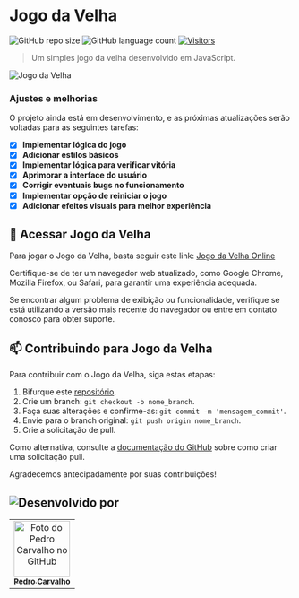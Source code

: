 # Jogo da Velha
![GitHub repo size](https://img.shields.io/github/repo-size/pedrocarvh/jogo-da-velha?style=for-the-badge&label=Repo+Size&width=100)
![GitHub language count](https://img.shields.io/github/languages/count/pedrocarvh/jogo-da-velha?style=for-the-badge&label=Language+Count&width=100)
[![Visitors](https://api.visitorbadge.io/api/visitors?path=https%3A%2F%2Fgithub.com%2Fpedrocarvh%2Fjogo-da-velha&countColor=%23007ec6&labelStyle=upper)](https://visitorbadge.io/status?path=https%3A%2F%2Fgithub.com%2Fpedrocarvh%2Fjogo-da-velha)

> Um simples jogo da velha desenvolvido em JavaScript.

![Jogo da Velha](https://github.com/pedrocarvh/jogo-da-velha/blob/main/images/jogodavelha.png)

### Ajustes e melhorias

O projeto ainda está em desenvolvimento, e as próximas atualizações serão voltadas para as seguintes tarefas:

- [x]  **Implementar lógica do jogo**
- [x]  **Adicionar estilos básicos**
- [x]  **Implementar lógica para verificar vitória**
- [x]  **Aprimorar a interface do usuário**
- [x]  **Corrigir eventuais bugs no funcionamento**
- [x]  **Implementar opção de reiniciar o jogo**
- [x]  **Adicionar efeitos visuais para melhor experiência**

## 🚀 Acessar Jogo da Velha

Para jogar o Jogo da Velha, basta seguir este link: [Jogo da Velha Online](https://pedrocarvh-jogo-da-velha.netlify.app/)

Certifique-se de ter um navegador web atualizado, como Google Chrome, Mozilla Firefox, ou Safari, para garantir uma experiência adequada.

Se encontrar algum problema de exibição ou funcionalidade, verifique se está utilizando a versão mais recente do navegador ou entre em contato conosco para obter suporte.

## 📫 Contribuindo para Jogo da Velha

Para contribuir com o Jogo da Velha, siga estas etapas:

1. Bifurque este [repositório](https://github.com/pedrocarvh/jogo-da-velha).
2. Crie um branch: `git checkout -b nome_branch`.
3. Faça suas alterações e confirme-as: `git commit -m 'mensagem_commit'`.
4. Envie para o branch original: `git push origin nome_branch`.
5. Crie a solicitação de pull.

Como alternativa, consulte a [documentação do GitHub](https://docs.github.com/pt/free-pro-team@latest/github/collaborating-with-issues-and-pull-requests/about-pull-requests) sobre como criar uma solicitação pull.

Agradecemos antecipadamente por suas contribuições!

## ![Desenvolvido por](https://img.shields.io/badge/Desenvolvido%20por-Pedro%20Carvalho-brightgreen?style=for-the-badge)

<table>
  <tr>
    <td align="center">
      <a href="https://github.com/pedrocarvh" title="Perfil do Pedro Carvalho no GitHub">
        <img src="https://avatars.githubusercontent.com/u/74374314" width="100px;" alt="Foto do Pedro Carvalho no GitHub"/><br>
        <sub>
          <b>Pedro Carvalho</b>
        </sub>
      </a>
    </td>
  </tr>
</table>
